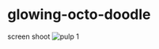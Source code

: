 # glowing-octo-doodle

screen shoot 
![pulp 1](https://user-images.githubusercontent.com/65136237/138018643-ff62d0cc-0927-4245-837e-934f628a32aa.PNG)
